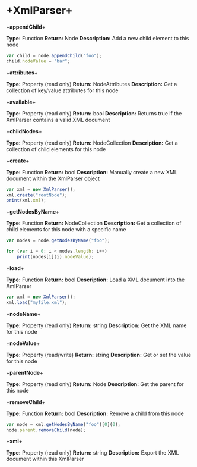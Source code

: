 # +XmlParser+


+**appendChild**+

**Type:** Function
**Return:** Node
**Description:** Add a new child element to this node

```javascript
var child = node.appendChild("foo");
child.nodeValue = "bar";
```

+**attributes**+

**Type:** Property (read only)
**Return:** NodeAttributes
**Description:** Get a collection of key/value attributes for this node

+**available**+

**Type:** Property (read only)
**Return:** bool
**Description:** Returns true if the XmlParser contains a valid XML document

+**childNodes**+

**Type:** Property (read only)
**Return:** NodeCollection
**Description:** Get a collection of child elements for this node

+**create**+

**Type:** Function
**Return:** bool
**Description:** Manually create a new XML document within the XmlParser object

```javascript
var xml = new XmlParser();
xml.create("rootNode");
print(xml.xml);
```

+**getNodesByName**+

**Type:** Function
**Return:** NodeCollection
**Description:** Get a collection of child elements for this node with a specific name

```javascript
var nodes = node.getNodesByName("foo");

for (var i = 0; i < nodes.length; i++)
    print(nodes[i](i).nodeValue);
```

+**load**+

**Type:** Function
**Return:** bool
**Description:** Load a XML document into the XmlParser

```javascript
var xml = new XmlParser();
xml.load("myfile.xml");
```

+**nodeName**+

**Type:** Property (read only)
**Return:** string
**Description:** Get the XML name for this node

+**nodeValue**+

**Type:** Property (read/write)
**Return:** string
**Description:** Get or set the value for this node

+**parentNode**+

**Type:** Property (read only)
**Return:** Node
**Description:** Get the parent for this node

+**removeChild**+

**Type:** Function
**Return:** bool
**Description:** Remove a child from this node

```javascript
var node = xml.getNodesByName("foo")[0](0);
node.parent.removeChild(node);
```

+**xml**+

**Type:** Property (read only)
**Return:** string
**Description:** Export the XML document within this XmlParser